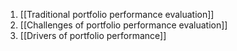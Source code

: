 1. [[Traditional portfolio performance evaluation]]
2. [[Challenges of portfolio performance evaluation]]
3. [[Drivers of portfolio performance]]